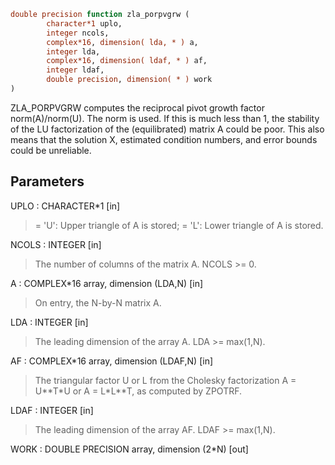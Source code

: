 ```fortran
double precision function zla_porpvgrw (
        character*1 uplo,
        integer ncols,
        complex*16, dimension( lda, * ) a,
        integer lda,
        complex*16, dimension( ldaf, * ) af,
        integer ldaf,
        double precision, dimension( * ) work
)
```

ZLA_PORPVGRW computes the reciprocal pivot growth factor
norm(A)/norm(U). The  norm is used. If this is
much less than 1, the stability of the LU factorization of the
(equilibrated) matrix A could be poor. This also means that the
solution X, estimated condition numbers, and error bounds could be
unreliable.

## Parameters
UPLO : CHARACTER\*1 [in]
> = 'U':  Upper triangle of A is stored;
> = 'L':  Lower triangle of A is stored.

NCOLS : INTEGER [in]
> The number of columns of the matrix A. NCOLS >= 0.

A : COMPLEX\*16 array, dimension (LDA,N) [in]
> On entry, the N-by-N matrix A.

LDA : INTEGER [in]
> The leading dimension of the array A.  LDA >= max(1,N).

AF : COMPLEX\*16 array, dimension (LDAF,N) [in]
> The triangular factor U or L from the Cholesky factorization
> A = U\*\*T\*U or A = L\*L\*\*T, as computed by ZPOTRF.

LDAF : INTEGER [in]
> The leading dimension of the array AF.  LDAF >= max(1,N).

WORK : DOUBLE PRECISION array, dimension (2\*N) [out]
